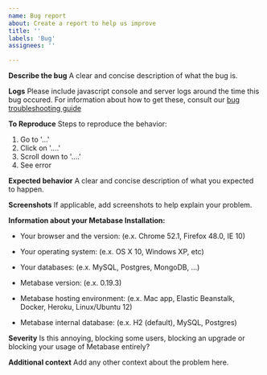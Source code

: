 ```yaml
---
name: Bug report
about: Create a report to help us improve
title: ''
labels: 'Bug'
assignees: ''

---
```


**Describe the bug**
A clear and concise description of what the bug is.

**Logs**
Please include javascript console and server logs around the time this bug occured. For information about how to get these, consult our [bug troubleshooting guide](https://metabase.com/docs/latest/troubleshooting-guide/bugs.html)

**To Reproduce**
Steps to reproduce the behavior:
1. Go to '...'
2. Click on '....'
3. Scroll down to '....'
4. See error

**Expected behavior**
A clear and concise description of what you expected to happen.

**Screenshots**
If applicable, add screenshots to help explain your problem.

**Information about your Metabase Installation:**
- Your browser and the version: (e.x. Chrome 52.1, Firefox 48.0, IE 10)

- Your operating system: (e.x. OS X 10, Windows XP, etc)

- Your databases: (e.x. MySQL, Postgres, MongoDB, …)

- Metabase version: (e.x. 0.19.3)

- Metabase hosting environment: (e.x. Mac app, Elastic Beanstalk, Docker, Heroku, Linux/Ubuntu 12)

- Metabase internal database: (e.x. H2 (default), MySQL, Postgres)

**Severity**
Is this annoying, blocking some users, blocking an upgrade or blocking your usage of Metabase entirely?

**Additional context**
Add any other context about the problem here.
